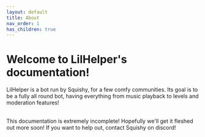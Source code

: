 ```yaml
---
layout: default
title: About
nav_order: 1
has_children: true
---
```


# Welcome to LilHelper's documentation!

LilHelper is a bot run by Squishy, for a few comfy communities. Its goal is to be a fully all round bot, having everything from music playback to levels and moderation features!

<br>
This documentation is extremely incomplete! Hopefully we'll get it fleshed out more soon!
If you want to help out, contact Squishy on discord!

